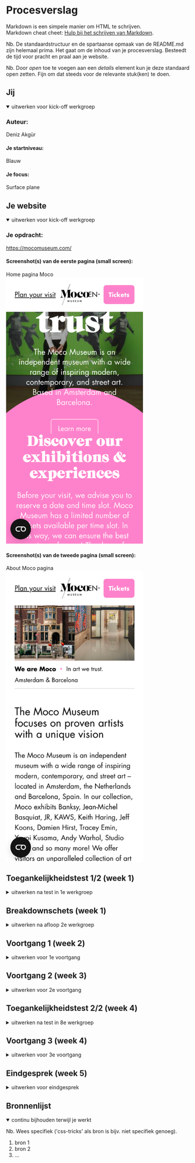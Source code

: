 # Procesverslag
Markdown is een simpele manier om HTML te schrijven.  
Markdown cheat cheet: [Hulp bij het schrijven van Markdown](https://github.com/adam-p/markdown-here/wiki/Markdown-Cheatsheet).

Nb. De standaardstructuur en de spartaanse opmaak van de README.md zijn helemaal prima. Het gaat om de inhoud van je procesverslag. Besteedt de tijd voor pracht en praal aan je website.

Nb. Door *open* toe te voegen aan een *details* element kun je deze standaard open zetten. Fijn om dat steeds voor de relevante stuk(ken) te doen.





## Jij

<details open>
  <summary>uitwerken voor kick-off werkgroep</summary>

  ### Auteur:
  Deniz Akgür

  #### Je startniveau:
  Blauw

  #### Je focus:
  Surface plane
 
</details>





## Je website

<details open>
  <summary>uitwerken voor kick-off werkgroep</summary>

  ### Je opdracht:
  https://mocomuseum.com/

  #### Screenshot(s) van de eerste pagina (small screen): 
  Home pagina Moco 
  <img src="images/mocomuseum.com_about-moco (1).png" width="375px" alt="omschrijving van de pagina">

  #### Screenshot(s) van de tweede pagina (small screen):
  About Moco pagina 
  <img src="images/mocomuseum.com_about-moco.png" width="375px" alt="omschrijving van de pagina">
 
</details>



## Toegankelijkheidstest 1/2 (week 1)

<details>
  <summary>uitwerken na test in 1e werkgroep</summary>

  ### Bevindingen
  Lijst met je bevindingen die in de test naar voren kwamen:
  
  Wat uit de test is gekomen dat de site nog veel ruimte heeft voor verbetering. 

  #### Screenreader
  Hier korte omschrijving (met indien nodig afbeeldingen)
  
  Uit de screenreader kwam uit dat:
  
  1. Dat de taal fout staat in de html waardoor de screenreader de tekst niet goed kan lezen.
  2. Dat de screenshots vaag zijn beschreven.
  3. Dat je vast komt bij de cookies pop up waardoor je niks kan doen op de site.
  4. Dat bepaalde buttons die links moeten zijn geen link zijn.
  
  Maar er kwam ook goede dingen zoals:
  
  1. Dat de structuur goed te volgen is en logish is.
  2. De linkjes duidelijk zijn.

  Hier een omschrijving van hoe het opgelost kan worden (met indien nodig afbeeldingen)

  Wat ik kan doen is om de problemen op te lossen is:
  
  1. De goede taal in de html zetten dus geen NL maar EN.
  2. Een betere en langere beschrijving bij de foto's.
  3. Een skip button maken zodat je gelijk naar de knop "alle cookies" of "geen cookies" kan klikken
  4. De buttons veranderen naar een link sinds ze lijden naar een andere pagina.

  #### Muis en Toetsenbord 
  Hier korte omschrijving (met indien nodig afbeeldingen)
  
  Hieruit kwam dat:
  
  1. sommige buttons geen hover state hebben of een hover hebben waarvan je bijna niet kan zien wat er veranderd.
  2. de slider van Amsterdam naar Barcelona is bijna geen verschil.
  3. de logo soms niet op focus staat.
  
  Er kwam ook goede dingen uit zoals:
  
  1. Je kan door alle linkjes tabben.
  2. Dat je met met pijltjes en spatie naar beneden kan gaan.
  3. Dat als je op een link staat en dan enter klikt dat je ook echt naar de pagina gaat.
  
  Hier een omschrijving van hoe het opgelost kan worden (met indien nodig afbeeldingen)

  Hoe het opgelost kan worden is door:
  
  1. Een hover state op elke button en link te zetten.
  2. Als ik tijd had om een 3de pagina te maken zou ik de dan ervoor zorgen dat je de content anders zou zijn en de taal of misschien de content hetzelfde      maar andere foto's zodat je een duidelijke switch kan zien.
  3. Een focus state geven aan de logo.

  #### Motoriek (shocks, elastiekjes)
  Hier korte omschrijving (met indien nodig afbeeldingen)
  
  Met de shocks, de ballon en de elastieken ging het helemaal goed en kwamen we niet op problemen.

  Hier een omschrijving van hoe het opgelost kan worden (met indien nodig afbeeldingen)
  
  Hier is er niks om te verbeteren.

  #### Visueel (brillen, contrast, kleurenblind, dark/light). 
  Hier korte omschrijving (met indien nodig afbeeldingen)
  
  Hemifield: Geen problemen.
  
  Central field: Kan niks lezen.
  
  Combined loss: Lastig om het witte tekst op het roze te lezen.
  
  Blur/Glare: Headings zijn goed te lezen maar de p's niet.
  
  Peripheral vision: Bijna niks te zien.
  
  Hier een omschrijving van hoe het opgelost kan worden (met indien nodig afbeeldingen)
  
  Central field: hier kan ik ervoor zorgen dat de screenreader zodanig alles zo goed voorleest dat ze geen problemen gaan lopen  met het gebruiken van de                  site.
  
  Combined loss: Spelen met contrast om te kijken wat het fijnst is om te lezen.
  
  Blur/Glare: Hier kan ik de p's wat groter maken en wat meer wit ruimte kunnen geven om het wat meer leesbaar te maken.
  
  Peripheral vision: Hier kan ik dezelfde oplossing gebruiken die ik ook bij central field wil gebruiken.

</details>



## Breakdownschets (week 1)

<details>
  <summary>uitwerken na afloop 2e werkgroep</summary>

  ### de hele pagina: 
  <img src="readme-images/dummy-plaatje.jpg" width="375px" alt="breakdown van de hele pagina">

  ### dynamisch deel (bijv menu): 
  <img src="readme-images/dummy-plaatje.jpg" width="375px" alt="breakdown van een dynamisch deel">

  ### wellicht nog een dynamisch deel (bijv filter): 
  <img src="readme-images/dummy-plaatje.jpg" width="375px" alt="breakdown van nog een dynamisch deel">

</details>





## Voortgang 1 (week 2)

<details>
  <summary>uitwerken voor 1e voortgang</summary>

  ### Stand van zaken
  hier dit ging goed & dit was lastig (neem ook screenshots op van delen van je website en code)
Dit ging goed:
<img width="222" alt="Screenshot 2022-09-23 at 14 50 32" src="https://user-images.githubusercontent.com/112885752/191964029-f0892dae-b59c-4d59-a34b-164dfd252e35.png"> Het maken van de root in css.
  
  Dit was lastig:

<img width="298" alt="Screenshot 2022-09-23 at 14 51 26" src="https://user-images.githubusercontent.com/112885752/191964176-fbf13da8-6847-468a-80f3-c392875d8e54.png"> Ik had veel moeite met mijn header, had het eerst goed maar bij About Moco pagina moet het anders en toen ging het fout.
  


  ### Agenda voor meeting
  samen met je groepje opstellen
  
  | Deniz                                                           | Michelle                                                        | Quinesha     | Mike             |
  | ---                                                                                                                                 | ---                | ---          | ---              |
  | Vraag. Bij me footer hoe zet ik de teks                         | Vraag. Hoe maak ik een uitklapbaar menu?                          | Vraag.Hoe zet ik de pijltjes van mij carousel aan de zijkanten.    | Vraag. Hoe maak ik een responsive menu?    |
  | Vraag. Hoe maak ik de Amsterdam/Barcelona button?               | Vraag. Hoe maak je een slideshow van tekst?| Vraag. Hoe zet ik een carousel naast een list? | 
  | Vraag. Hoe maak ik de header en main bij mijn About Moco page?  | Vraag.Hoe zorg ik ervoor min. 2 en max. 4 items op een rij krijg?               |Vraag. Waarom krijg een witte balk wanneer ik naar een kleine scherm ga?         |               |



  ### Verslag van meeting
  hier na afloop snel de uitkomsten van de meeting vastleggen

  - Vragen waren allemaal beantwoord behalve mijn button vraag maar daar zal ik met Sanne apart voor zitten.
  - Heb nog steeds last met het positioneren.

</details>





## Voortgang 2 (week 3)

<details>
  <summary>uitwerken voor 2e voortgang</summary>

  ### Stand van zaken
  hier dit ging goed & dit was lastig (neem ook screenshots op van delen van je website en code)

Dit was lastig:




  ### Agenda voor meeting
  samen met je groepje opstellen

  | Deniz     | Donna          | Mohini    | Shanine        |
  | ---            | ---                | ---          | ---            
  | Vraag. Hoe zet ik een background image bij mijn header?  | Vraag. Mag je een ID gebruiken zodat je maar 1 css pagina hebt?             | Vraag. Hoe style ik forms?   | Vraag. Hoe maak ik de cirkel bovenin?    |             | 
  | Vraag. Hoe zet ik content in een bepaalde volgorde? | Vraag. Mag ik deze ID houden? | Vraag. Hoe voeg je een countdown timer? | Vraag. Hoe zet je een filmpje bij de header? |
  | Vraag. Hoe zet ik mijn buttons naast  elkaar met een img  ertussen?           | Vraag. Hoe doe ik deze transitions?             | Vraag. Waarom werkt me AddEventListener niet?         |               |
  | Vraag. Waarom werkt me font niet?            | Vraag. Mogen px bij media schermbreedte?             |           |               |
 
  | Arron      | 
  | ---            | 
  | Vraag. Hoe doe je transitions?  |
  |  | 
  |             |

  ### Verslag van meeting
  hier na afloop snel de uitkomsten van de meeting vastleggen

  - Moeite met mijn header en het stylen ervan.
  - Vragen waren wel allemaal beantwoord ookal waren we met 5 mensen dus dat was fijn.

</details>





## Toegankelijkheidstest 2/2 (week 4)

<details>
  <summary>uitwerken na test in 8e werkgroep</summary>

  ### Bevindingen
  Lijst met je bevindingen die in de test naar voren kwamen (geef ook aan wat er verbeterd is):
  
  Wat er uit de test is gekomen is dat me site het voor de grote deel het goed doet alleen er is natuurlijk altijd wel plek voor verbetering.
  Ik zag wel verbetering in sommige testen wat fijn is.

  #### Screenreader
  Hier korte omschrijving (met indien nodig afbeeldingen)
  
  Het ging voor een deel goed zoals, bij de headings die waren gewoon logish en werden goed voorgelezen, de buttons werden ook goed beschreven.
  
  Natuurlijk waren er ook een paar dingen die verbeterd konden worden zoals, de more info button moet een link zijn en dan ook een goede beschrijving krijgen van waar de more info over is. De moco logo moet naast de "welcome to moco" ook zeggen dat het een link is terug naar de homepage.

  Hier een omschrijving van hoe het opgelost kan worden (met indien nodig afbeeldingen)
  
  Hoe ik het kan oplossen is bij de more info button dus een link te maken en dan een beschrijving te geven van dat het dus meer informatie geeft over de museum.
  
  Bij de logo kan ik dus ook naast de "welcome to moco" een tekst schrijven dat het zegt dat het een button is als je terug naar de homepage wilt.

  #### Muis en Toetsenbord 
  Hier korte omschrijving (met indien nodig afbeeldingen)
  
  Het tabben ging heel fijn, het ging gewoon door alles wat moest.
  
  Bij blurred waren de kopjes goed te lezen alleen de p's waren soms wat moeilijk om te lezen. De witte tekst was makkelijker te lezen dan de zwarte.
  
  Bij de kleurblindheid test zagen we dat de tekstvakken goed gescheiden was van de achtergrond en tekst. Het veranderd de kleuren en de site werkt prima met kleurblindheid.
  

  Hier een omschrijving van hoe het opgelost kan worden (met indien nodig afbeeldingen)

  Ik kan de p's wat meer witruimte geven en wat groter kunnen maken zodat ze wat meer leesbaar zijn.

  #### Motoriek (shocks, elastiekjes)
  Hier korte omschrijving (met indien nodig afbeeldingen)
  
  Met de motorieken ging het goed en hadden wij geen problemen. Met de elastieken en shocks was de site nog steeds goed te bedienen. Met de ballon hadden wij ook geen problemen en werden we niet afgeleid.

  Hier een omschrijving van hoe het opgelost kan worden (met indien nodig afbeeldingen)

  Hier hoeven er geen verbeteringen.
  
  #### Visueel (brillen, contrast, kleurenblind, dark/light). 
  Hier korte omschrijving (met indien nodig afbeeldingen)
  
  Met de brillen ging het voor een groot gedeelte goed, alleen er waren wel een paar brillen waar we helemaal niks mee konden zien maar is ook heel moeilijk. Ik zag wel dat er met de vorige keer een verbetering was.

  Blur/Glare: Foto's zijn goed te zien alleen de tekst is moeilijk te lezen.
  
  Peripheral: Het is soms lastig maar kan alles zien.
  
  Hemifield: Er waren met deze bril helemaal geen problemen.
  
  Central field: Met deze bril konden wij dus helemaal niets zien.
  
  Low contrast: Alles is leesbaar en goed te zien.
  
  Combined loss: Hier was ook alles leesbaar en goed te zien.
  
  Hier een omschrijving van hoe het opgelost kan worden (met indien nodig afbeeldingen)
  
  Wat ik kan dus is dus meer witruimte geven tussen de regels en wat groter maken zodat het meer leesbaar is. 

</details>





## Voortgang 3 (week 4)

<details>
  <summary>uitwerken voor 3e voortgang</summary>

  ### Stand van zaken
  hier dit ging goed & dit was lastig (neem ook screenshots op van delen van je website en code)


  ### Agenda voor meeting
  samen met je groepje opstellen

    | Deniz     | Michelle          | Quinesha    | Mike        |
  | ---            | ---                | ---          | ---              |
  | Vraag. Hoe fix ik mijn header?  | Vraag. Hoe zorrg ik ervoor dat teksten niet over mijn sticky header floaten? | Vraag. Hoe plaats ik een button het     best op een specifieke plek?    | Vraag. Hoe maak ik een automatische image carousel? |
  | Vraag. Hoe zet ik zo een lijn bij mijn footer? | ... | Vraag. Hoe plaats ik een cirkel met een icoon erin? | dit wil ik zeker |
  | Vraag. Hoe maak ik de cookies button?           | ...                | Vraag. Hoe zorg ik dat een plaatje aan de bovenkant een button overlapt maar niet aan de onderkant.         | ...              |


  ### Verslag van meeting
  hier na afloop snel de uitkomsten van de meeting vastleggen

  - punt 1
  - punt 2
  - nog een punt
  - ...

</details>





## Eindgesprek (week 5)

<details>
  <summary>uitwerken voor eindgesprek</summary>

  ### Je uitkomst - karakteristiek screenshots:
  <img src="readme-images/dummy-plaatje.jpg" width="375px" alt="uitomst opdracht 1">


  ### Dit ging goed/Heb ik geleerd: 
  Korte omschrijving met plaatjes

  <img src="readme-images/dummy-plaatje.jpg" width="375px" alt="top">


  ### Dit was lastig/Is niet gelukt:
  Korte omschrijving met plaatjes

  <img src="readme-images/dummy-plaatje.jpg" width="375px" alt="bummer">
</details>





## Bronnenlijst

<details open>
  <summary>continu bijhouden terwijl je werkt</summary>

  Nb. Wees specifiek ('css-tricks' als bron is bijv. niet specifiek genoeg).

  1. bron 1
  2. bron 2
  3. ...

</details>
